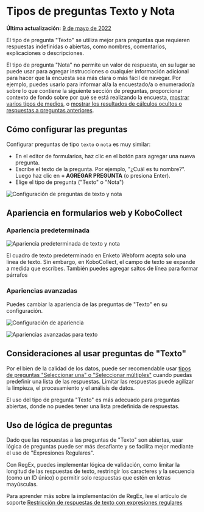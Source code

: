 # Tipos de preguntas Texto y Nota
**Última actualización:** <a href="https://github.com/kobotoolbox/docs/blob/4d3ba5b4639335723af5b5a376159a536c904323/source/text_and_note.md" class="reference">9 de mayo de 2022</a>

El tipo de pregunta "Texto" se utiliza mejor para preguntas que requieren respuestas indefinidas o abiertas, como nombres, comentarios, explicaciones o descripciones.

El tipo de pregunta "Nota" no permite un valor de respuesta, en su lugar se puede usar para agregar instrucciones o cualquier información adicional para hacer que la encuesta sea más clara o más fácil de navegar. Por ejemplo, puedes usarlo para informar al/a la encuestado/a o enumerador/a sobre lo que contiene la siguiente sección de preguntas, proporcionar contexto de fondo sobre por qué se está realizando la encuesta, [mostrar varios tipos de medios](media.md), o [mostrar los resultados de cálculos ocultos o respuestas a preguntas anteriores](responses_inside_question.md).

## Cómo configurar las preguntas

Configurar preguntas de tipo `texto` o `nota` es muy similar:

-   En el editor de formularios, haz clic en el botón <i class="k-icon k-icon-plus"></i> para agregar una nueva pregunta.
-   Escribe el texto de la pregunta. Por ejemplo, "¿Cuál es tu nombre?". Luego haz clic en **+ AGREGAR PREGUNTA** (o presiona Enter).
-   Elige el tipo de pregunta ("Texto" o "Nota")

![Configuración de preguntas de texto y nota](images/text_and_note/text_note_setup.gif)

## Apariencia en formularios web y KoboCollect

### Apariencia predeterminada

![Apariencia predeterminada de texto y nota](images/text_and_note/text_note_default_appearance.png)

<p class="note">
  El cuadro de texto predeterminado en Enketo Webform acepta solo una línea de texto. Sin embargo, en KoboCollect, el campo de texto se expande a medida que escribes. También puedes agregar saltos de línea para formar párrafos
</p>

### Apariencias avanzadas

Puedes cambiar la apariencia de las preguntas de "Texto" en su configuración.

![Configuración de apariencia](images/text_and_note/text_appearance_settings.png)

![Apariencias avanzadas para texto](images/text_and_note/text_advanced_appearance.png)

## Consideraciones al usar preguntas de "Texto"

Por el bien de la calidad de los datos, puede ser recomendable usar [tipos de preguntas "Seleccionar una" o "Seleccionar múltiples"](select_one_and_select_many.md) cuando puedas predefinir una lista de las respuestas. Limitar las respuestas puede agilizar la limpieza, el procesamiento y el análisis de datos.

El uso del tipo de pregunta "Texto" es más adecuado para preguntas abiertas, donde no puedes tener una lista predefinida de respuestas.

## Uso de lógica de preguntas

Dado que las respuestas a las preguntas de "Texto" son abiertas, usar lógica de preguntas puede ser más desafiante y se facilita mejor mediante el uso de "Expresiones Regulares".

Con RegEx, puedes implementar lógica de validación, como limitar la longitud de las respuestas de texto, restringir los caracteres y la secuencia (como un ID único) o permitir solo respuestas que estén en letras mayúsculas.

Para aprender más sobre la implementación de RegEx, lee el artículo de soporte [Restricción de respuestas de texto con expresiones regulares](restrict_responses.md)